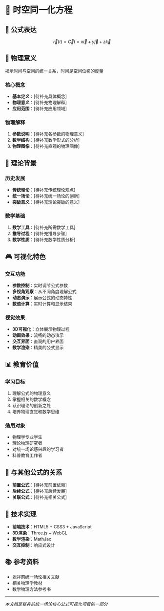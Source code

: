 # 🌌 时空同一化方程

## 📐 公式表达

$$\vec{r}(t) = \vec{C}t = x\vec{i} + y\vec{j} + z\vec{k}$$

## 🎯 物理意义

揭示时间与空间的统一关系，时间是空间位移的度量

### 核心概念
- **基本定义**：[待补充具体概念]
- **物理意义**：[待补充物理解释]
- **应用范围**：[待补充应用领域]

### 物理解释
1. **参数说明**：[待补充各参数的物理意义]
2. **数学结构**：[待补充数学形式的分析]
3. **物理图像**：[待补充直观的物理图像]

## 🔬 理论背景

### 历史发展
- **传统理论**：[待补充传统理论观点]
- **统一场论**：[待补充统一场论的创新]
- **突破意义**：[待补充理论突破的意义]

### 数学基础
1. **数学工具**：[待补充所需数学工具]
2. **推导过程**：[待补充推导步骤]
3. **数学性质**：[待补充数学性质分析]

## 🎮 可视化特色

### 交互功能
- **参数控制**：实时调节公式参数
- **多视角观察**：从不同角度理解公式
- **动态演示**：展示公式的动态特性
- **数值计算**：实时计算和显示结果

### 视觉效果
- **3D可视化**：立体展示物理过程
- **动画效果**：流畅的动态演示
- **交互界面**：直观的用户界面
- **数学渲染**：精美的公式显示

## 📊 教育价值

### 学习目标
1. 理解公式的物理意义
2. 掌握相关的数学概念
3. 认识理论的创新之处
4. 培养物理直觉和数学思维

### 适用对象
- 物理学专业学生
- 理论物理研究者
- 对统一场论感兴趣的学习者
- 科普教育工作者

## 🔗 与其他公式的关系

- **前置公式**：[待补充前置依赖]
- **后续公式**：[待补充后续发展]
- **关联公式**：[待补充相关公式]

## 🚀 技术实现

- **前端技术**：HTML5 + CSS3 + JavaScript
- **3D渲染**：Three.js + WebGL
- **数学渲染**：MathJax
- **交互控制**：响应式设计

## 📚 参考资料

- 张祥前统一场论相关文献
- 相关物理学教材
- 数学物理方法参考书

---

*本文档是张祥前统一场论核心公式可视化项目的一部分*
